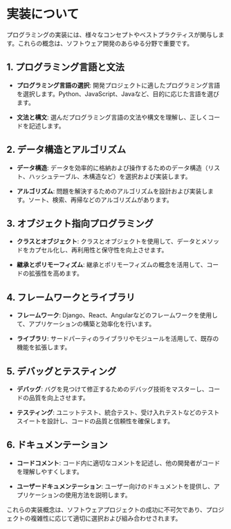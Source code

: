 # 実装について

プログラミングの実装には、様々なコンセプトやベストプラクティスが関与します。これらの概念は、ソフトウェア開発のあらゆる分野で重要です。

## 1. プログラミング言語と文法

- **プログラミング言語の選択**: 開発プロジェクトに適したプログラミング言語を選択します。Python、JavaScript、Javaなど、目的に応じた言語を選びます。

- **文法と構文**: 選んだプログラミング言語の文法や構文を理解し、正しくコードを記述します。

## 2. データ構造とアルゴリズム

- **データ構造**: データを効率的に格納および操作するためのデータ構造（リスト、ハッシュテーブル、木構造など）を選択および実装します。

- **アルゴリズム**: 問題を解決するためのアルゴリズムを設計および実装します。ソート、検索、再帰などのアルゴリズムがあります。

## 3. オブジェクト指向プログラミング

- **クラスとオブジェクト**: クラスとオブジェクトを使用して、データとメソッドをカプセル化し、再利用性と保守性を向上させます。

- **継承とポリモーフィズム**: 継承とポリモーフィズムの概念を活用して、コードの拡張性を高めます。

## 4. フレームワークとライブラリ

- **フレームワーク**: Django、React、Angularなどのフレームワークを使用して、アプリケーションの構築と効率化を行います。

- **ライブラリ**: サードパーティのライブラリやモジュールを活用して、既存の機能を拡張します。

## 5. デバッグとテスティング

- **デバッグ**: バグを見つけて修正するためのデバッグ技術をマスターし、コードの品質を向上させます。

- **テスティング**: ユニットテスト、統合テスト、受け入れテストなどのテストスイートを設計し、コードの品質と信頼性を確保します。

## 6. ドキュメンテーション

- **コードコメント**: コード内に適切なコメントを記述し、他の開発者がコードを理解しやすくします。

- **ユーザードキュメンテーション**: ユーザー向けのドキュメントを提供し、アプリケーションの使用方法を説明します。

これらの実装概念は、ソフトウェアプロジェクトの成功に不可欠であり、プロジェクトの複雑性に応じて適切に選択および組み合わせされます。
